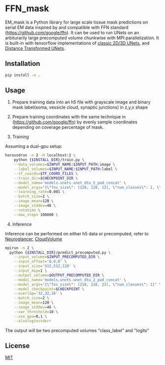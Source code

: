 # FFN_mask

EM_mask is a Python library for large scale tissue mask predictions on serial EM data inspired by and compatible with FFN standard (https://github.com/google/ffn). It can be used to run UNets on an arbiturarily large precomputed volume chunkwise with MPI parallelization. It is built-in with tensorflow implementations of [classic 2D/3D UNets](https://arxiv.org/abs/1505.04597), and [Distance Transformed UNets](https://arxiv.org/pdf/1805.02718.pdf). 

## Installation
```bash
pip install -e .
```

## Usage

1. Prepare training data into an h5 file with grayscale image and binary mask label(soma, vessicle cloud, synaptic junctions) in z,y,x shape

2. Prepare training coordinates with the same technique in (https://github.com/google/ffn) by evenly sample coordinates depending on coverage percentage of mask. 

3. Training

Assuming a dual-gpu setup:
```bash
horovodrun -n 2 -H localhost:2 \
    python {$INSTALL_DIR}/train.py \
    --data_volumes=$INPUT_NAME:$INPUT_PATH:image \
    --label_volumes=$INPUT_NAME:$INPUT_PATH:label \
    --tf_coords=$TF_COORD_FILES \
    --train_dir=$CHECKPOINT_DIR \
    --model_name='models.unets.unet_dtu_2_pad_concat' \
    --model_args="{\"fov_size\": [128, 128, 12], \"num_classes\": 1, \"label_size\": [128, 128, 12]}" \
    --learning_rate=0.001 \
    --batch_size=2 \
    --image_mean=120 \
    --image_stddev=46 \
    --rotation \
    --max_steps 100000 \
```

4. Inference

Inference can be performed on either h5 data or precomputed, refer to [Neuroglancer](https://github.com/google/neuroglancer), [CloudVolume](https://github.com/seung-lab/cloud-volume)
```bash
mpirun -n 2 \
  python {$INSTALL_DIR}/predict_precomputed.py \
    --input_volume=$INPUT_PRECOMPUTED_DIR \
    --input_offset='0,0,0' \
    --input_size='512,512,128' \
    --input_mip=1 \
    --output_volume=$OUTPUT_PRECOMPUTED_DIR \
    --model_name='models.unets.unet_dtu_2_pad_concat' \
    --model_args="{\"fov_size\": [218, 218, 23], \"num_classes\": 1}" \
    --model_checkpoint=$CHECKPOINT \
    --overlap='32,32,16' \
    --batch_size=2 \
    --image_mean=120 \
    --image_stddev=46 \
    --var_threshold=10 \
    --use_gpu=0,1 \
    --alsologtostderr
```
The output will be two precomputed volumes "class_label" and "logits"

## License
[MIT](https://choosealicense.com/licenses/mit/)